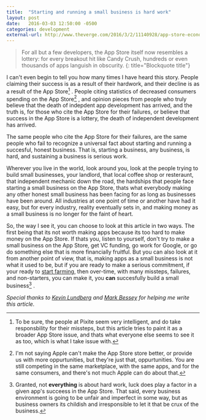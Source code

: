 ```yaml
---
title:  "Starting and running a small business is hard work"
layout: post
date:   2016-03-03 12:50:00 -0500
categories: development
external-url: http://www.theverge.com/2016/3/2/11140928/app-store-economy-apple-android-pixite-bankruptcy
---
```


>For all but a few developers, the App Store itself now resembles a lottery: for every breakout hit like Candy Crush, hundreds or even thousands of apps languish in obscurity. 
{: title="Blockquote title"}

I can't even begin to tell you how many times I have heard this story. People claiming their success is as a result of their hardwork, and their decline is as a result of the App Store[^1] . People citing statistics of decreased consumers spending on the App Store[^2] , and opinion pieces from people who truly believe that the death of indepdent app development has arrived, and the truth is, for those who cite the App Store for their failures, or believe that success in the App Store is a lottery, the death of independent development has arrived.

The same people who cite the App Store for their failures, are the same people who fail to recognize a universal fact about starting and running a succesful, honest business. That is, starting a business, any business, is hard, and sustaining a business is serious work. 

Wherever you live in the world, look around you, look at the people trying to build small businesses, your landlord, that local coffee shop or resteraunt, that independent mechanic down the road, the hardships that people face starting a small business on the App Store, thats what everybody making any other honest small business has been facing for as long as businesses have been around. All industries at one point of time or another have had it easy, but for every industry, reality eventually sets in, and making money as a small business is no longer for the faint of heart. 

So, the way I see it, you can choose to look at this article in two ways. The first being that its not worth making apps because its too hard to make money on the App Store. If thats you, listen to yourself, don't try to make a small business on the App Store, get VC funding, go work for Google, or go do something else that is more financially fruitful. But you can also look at it from another point of view, that is, making apps as a small business is not what it used to be, but if you are ready to make a serious commitment, if your ready to [start farming][shipley-farming], then over-time, with many missteps, failures, and non-starters, you can make it, you <b>can</b> succesfully build a small business[^3] .

<i>Special thanks to [Kevin Lundberg][kevin-site] and [Mark Bessey][mark-twitter] for helping me write this article.</i>

[shipley-farming]: http://blog.wilshipley.com/2011/04/success-and-farming-vs-mining.html
[mark-twitter]: https://twitter.com/mbessey
[kevin-site]: http://klundberg.com/

[^1]: To be sure, the people at Pixite seem very intelligent, and do take responsbility for their missteps, but this article tries to paint it as a broader App Store issue, and thats what everyone else seems to see it as too, which is what I take issue with. 

[^2]: I'm not saying Apple can't make the App Store store better, or provide us with more oppurtunities, but they're just that, oppurtunities. You are still competing in the same marketplace, with the same apps, and for the same consumers, and there's not much Apple can do about that. 

[^3]: Granted, not <b>everything</b> is about hard work, luck does play a factor in a given app's succeess in the App Store. That said, every business environment is going to be unfair and imperfect in some way, but as business owners its childish and irresponsible to let it that be crux of the business.  
